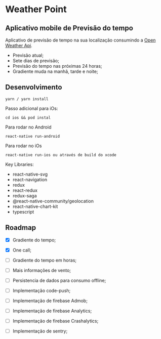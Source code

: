 # Weather Point
Aplicativo mobile de Previsão do tempo
---

Aplicativo de previsão de tempo na sua localização consumindo a [Open Weather Api](https://openweathermap.org/api/one-call-api).

- Previsão atual;
- Sete dias de previsão;
- Previsão do tempo nas próximas 24 horas;
- Gradiente muda na manhã, tarde e noite;

Desenvolvimento
---

```
yarn / yarn install
```

Passo adicional para iOs:
```
cd ios && pod instal
```

Para rodar no Android
```
react-native run-android
```

Para rodar no iOs
```
react-native run-ios ou através de build do xcode
```

Key Libraries:
- react-native-svg
- react-navigation
- redux
- react-redux
- redux-saga
- @react-native-community/geolocation
- react-native-chart-kit
- typescript


Roadmap
---
- [x] Gradiente do tempo;
- [x] One call;
- [ ] Gradiente do tempo em horas;
- [ ] Mais informações de vento;
- [ ] Persistencia de dados para consumo offline;
- [ ] Implementação code-push;
- [ ] Implementação de firebase Admob;
- [ ] Implementação de firebase Analytics;
- [ ] Implementação de firebase Crashalytics;
- [ ] Implementação de sentry;

